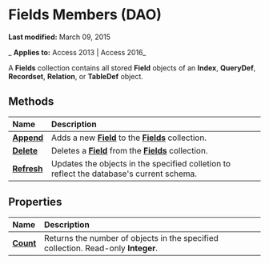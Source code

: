 
# Fields Members (DAO)

 **Last modified:** March 09, 2015

 _ **Applies to:** Access 2013 | Access 2016_

A  **Fields** collection contains all stored **Field** objects of an **Index**,  **QueryDef**,  **Recordset**,  **Relation**, or  **TableDef** object.


## Methods



|**Name**|**Description**|
|:-----|:-----|
|**[Append](a0e553ba-6a57-09af-3436-4f6ca3cbe561.md)**|Adds a new  **[Field](47282ce2-9b49-ccf9-ad37-c4bb25cfd037.md)** to the **[Fields](4be3ba07-20c1-d958-c1b8-7dd8b4731f60.md)** collection.|
|**[Delete](a8e249e7-7526-3eff-a5cf-70cab2081970.md)**|Deletes a  **[Field](47282ce2-9b49-ccf9-ad37-c4bb25cfd037.md)** from the **[Fields](4be3ba07-20c1-d958-c1b8-7dd8b4731f60.md)** collection.|
|**[Refresh](d08597d8-bad6-523b-a083-d824f85b64bc.md)**|Updates the objects in the specified colletion to reflect the database's current schema.|

## Properties



|**Name**|**Description**|
|:-----|:-----|
|**[Count](574de1db-2640-159b-7756-28c37acc9f83.md)**|Returns the number of objects in the specified collection. Read-only  **Integer**.|
